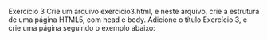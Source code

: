 Exercício 3
Crie um arquivo exercicio3.html, e neste arquivo, crie a estrutura de uma página HTML5, com head e body. Adicione o título Exercício 3, e crie uma página seguindo o exemplo abaixo:

